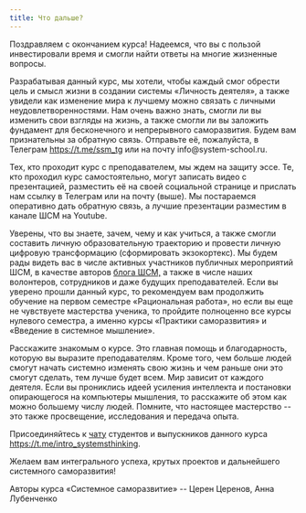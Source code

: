 ```yaml
---
title: Что дальше?
---
```


Поздравляем с окончанием курса! Надеемся, что вы с пользой инвестировали
время и смогли найти ответы на многие жизненные вопросы.

Разрабатывая данный курс, мы хотели, чтобы каждый смог обрести цель и
смысл жизни в создании системы «Личность деятеля», а также увидели как
изменение мира к лучшему можно связать с личными неудовлетворенностями.
Нам очень важно знать, смогли ли вы изменить свои взгляды на жизнь, а
также смогли ли вы заложить фундамент для бесконечного и непрерывного
саморазвития. Будем вам признательны за обратную связь. Отправьте её,
пожалуйста, в Телеграм <https://t.me/ssm_tg> или на почту
info\@system-school.ru.

Тех, кто проходит курс с преподавателем, мы ждем на защиту эссе. Те, кто
проходил курс самостоятельно, могут записать видео с презентацией,
разместить её на своей социальной странице и прислать нам ссылку в
Телеграм или на почту (выше). Мы постараемся оперативно дать обратную
связь, а лучшие презентации разместим в канале ШСМ на Youtube.

Уверены, что вы знаете, зачем, чему и как учиться, а также смогли
составить личную образовательную траекторию и провести личную цифровую
трансформацию (сформировать экзокортекс). Мы будем рады видеть вас в
числе активных участников публичных мероприятий ШСМ, в качестве авторов
[блога ШСМ,](https://blog.system-school.ru/) а также в числе наших
волонтеров, сотрудников и даже будущих преподавателей. Если вы уверено
прошли данный курс, то рекомендуем вам продолжить обучение на первом
семестре «Рациональная работа», но если вы еще не чувствуете мастерства
ученика, то пройдите полноценно все курсы нулевого семестра, а именно
курсы «Практики саморазвития» и «Введение в системное мышление».

Расскажите знакомым о курсе. Это главная помощь и благодарность, которую
вы выразите преподавателям. Кроме того, чем больше людей смогут начать
системно изменять свою жизнь и чем раньше они это смогут сделать, тем
лучше будет всем. Мир зависит от каждого деятеля. Если вы прониклись
идеей усиления интеллекта и постановки опирающегося на компьютеры
мышления, то расскажите об этом как можно большему числу людей. Помните,
что настоящее мастерство -- это также просвещение, исследования и
передача опыта.

Присоединяйтесь к [чату](https://t.me/intro_systemsthinking) студентов и
выпускников данного курса <https://t.me/intro_systemsthinking>.

Желаем вам интегрального успеха, крутых проектов и дальнейшего
системного саморазвития!

Авторы курса «Системное саморазвитие» -- Церен Церенов, Анна Лубенченко
